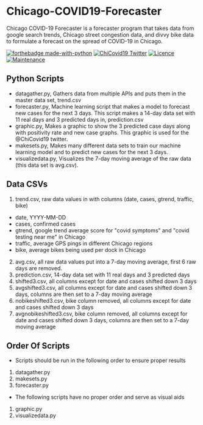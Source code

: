 # Chicago-COVID19-Forecaster
Chicago COVID-19 Forecaster is a forecaster program that takes data from google search trends, Chicago street congestion data, and divvy bike data to formulate a forecast on the spread of COVID-19 in Chicago. 

[![forthebadge made-with-python](https://img.shields.io/badge/python-%2314354C.svg?&style=for-the-badge&logo=python&logoColor=white)](https://www.python.org/)
[![ChiCovid19 Twitter](https://img.shields.io/badge/ChiCovid19-%231DA1F2.svg?&style=for-the-badge&logo=Twitter&logoColor=white)](https://twitter.com/chicovid19/)
[![Licence](https://img.shields.io/github/license/Ileriayo/markdown-badges?style=for-the-badge)](./LICENSE)
[![Maintenance](https://img.shields.io/badge/Maintained%3F-yes-green.svg)](https://GitHub.com/Naereen/StrapDown.js/graphs/commit-activity)

## Python Scripts 
- datagather.py, Gathers data from multiple APIs and puts them in the master data set, trend.csv
- forecaster.py, Machine learning script that makes a model to forecast new cases for the next 3 days. This script makes a 14-day data set with 11 real days and 3 predicted days in, prediction.csv
- graphic.py, Makes a graphic to show the 3 predicted case days along with positivity rate and new case graphs. This graphic is used for the @ChiCovid19 twitter.
- makesets.py, Makes many different data sets to train our machine learning model and to predict new cases for the next 3 days. 
- visualizedata.py, Visualizes the 7-day moving average of the raw data (this data set is avg.csv).

## Data CSVs
1. trend.csv, raw data values in with columns (date, cases, gtrend, traffic, bike)
  - date, YYYY-MM-DD
  - cases, confirmed cases
  - gtrend, google trend average score for "covid symptoms" and "covid testing near me" in Chicago
  - traffic, average GPS pings in different Chicago regions
  - bike, average bikes being used per dock in Chicago
2. avg.csv, all raw data values put into a 7-day moving average, first 6 raw days are removed.
3. prediction.csv, 14-day data set with 11 real days and 3 predicted days
4. shifted3.csv, all columns except for date and cases shifted down 3 days
5. avgshifted3.csv, all columns except for date and cases shifted down 3 days, columns are then set to a 7-day moving average
6. nobikeshifted3.csv, bike column removed, all columns except for date and cases shifted down 3 days
7. avgnobikeshifted3.csv, bike column removed, all columns except for date and cases shifted down 3 days, columns are then set to a 7-day moving average

## Order Of Scripts
- Scripts should be run in the following order to ensure proper results
1. datagather.py
2. makesets.py
3. forecaster.py
- The following scripts have no proper order and serve as visual aids
1. graphic.py
2. visualizedata.py
